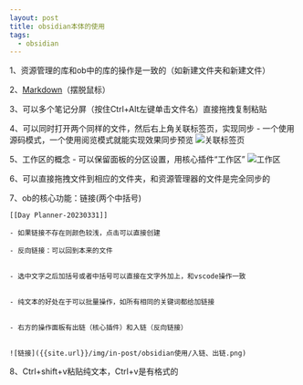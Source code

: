 ```yaml
---
layout: post
title: obsidian本体的使用
tags:
  - obsidian
---
```



1、资源管理的库和ob中的库的操作是一致的（如新建文件夹和新建文件）

2、[Markdown](/2023/04/21/Markdown)（摆脱鼠标）

3、可以多个笔记分屏（按住Ctrl+Alt左键单击文件名）直接拖拽复制粘贴

4、可以同时打开两个同样的文件，然后右上角关联标签页，实现同步
	- 一个使用源码模式，一个使用阅览模式就能实现效果同步预览
	![关联标签页]({{site.url}}/img/in-post/obsidian使用/关联标签页.png)

5、工作区的概念
	- 可以保留面板的分区设置，用核心插件“工作区” 
	![工作区]({{site.url}}/img/in-post/obsidian使用/工作区.png)

6、可以直接拖拽文件到相应的文件夹，和资源管理器的文件是完全同步的

7、ob的核心功能：链接(两个中括号)

	[[Day Planner-20230331]]

	- 如果链接不存在则颜色较浅，点击可以直接创建

	- 反向链接：可以回到本来的文件


	- 选中文字之后加括号或者中括号可以直接在文字外加上，和vscode操作一致


	- 纯文本的好处在于可以批量操作，如所有相同的关键词都给加链接


	- 右方的操作面板有出链（核心插件）和入链（反向链接）


	![链接]({{site.url}}/img/in-post/obsidian使用/入链、出链.png)


8、Ctrl+shift+v粘贴纯文本，Ctrl+v是有格式的